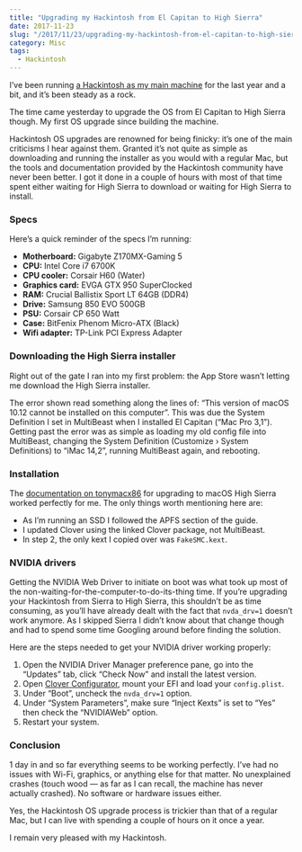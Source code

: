 ```yaml
---
title: "Upgrading my Hackintosh from El Capitan to High Sierra"
date: 2017-11-23
slug: "/2017/11/23/upgrading-my-hackintosh-from-el-capitan-to-high-sierra"
category: Misc
tags:
  - Hackintosh
---
```


I’ve been running [a Hackintosh as my main machine](https://elliotekj.com/2017/01/18/my-hackintosh-6-months-in-specs-thoughts-and-useful-links/) for the last year and a bit, and it’s been steady as a rock.

The time came yesterday to upgrade the OS from El Capitan to High Sierra though. My first OS upgrade since building the machine.

Hackintosh OS upgrades are renowned for being finicky: it’s one of the main criticisms I hear against them. Granted it’s not quite as simple as downloading and running the installer as you would with a regular Mac, but the tools and documentation provided by the Hackintosh community have never been better. I got it done in a couple of hours with most of that time spent either waiting for High Sierra to download or waiting for High Sierra to install.

### Specs

Here’s a quick reminder of the specs I’m running:

- **Motherboard:** Gigabyte Z170MX-Gaming 5
- **CPU:** Intel Core i7 6700K
- **CPU cooler:** Corsair H60 (Water)
- **Graphics card:** EVGA GTX 950 SuperClocked
- **RAM:** Crucial Ballistix Sport LT 64GB (DDR4)
- **Drive:** Samsung 850 EVO 500GB
- **PSU:** Corsair CP 650 Watt
- **Case:** BitFenix Phenom Micro-ATX (Black)
- **Wifi adapter:** TP-Link PCI Express Adapter

### Downloading the High Sierra installer

Right out of the gate I ran into my first problem: the App Store wasn’t letting me download the High Sierra installer.

The error shown read something along the lines of: “This version of macOS 10.12 cannot be installed on this computer”. This was due the System Definition I set in MultiBeast when I installed El Capitan (“Mac Pro 3,1”). Getting past the error was as simple as loading my old config file into MultiBeast, changing the System Definition (Customize › System Definitions) to “iMac 14,2”, running MultiBeast again, and rebooting.

### Installation

The [documentation on tonymacx86](https://www.tonymacx86.com/threads/update-directly-to-macos-high-sierra.232707/) for upgrading to macOS High Sierra worked perfectly for me. The only things worth mentioning here are:

- As I’m running an SSD I followed the APFS section of the guide.
- I updated Clover using the linked Clover package, not MultiBeast.
- In step 2, the only kext I copied over was `FakeSMC.kext`.

### NVIDIA drivers

Getting the NVIDIA Web Driver to initiate on boot was what took up most of the non-waiting-for-the-computer-to-do-its-thing time. If you’re upgrading your Hackintosh from Sierra to High Sierra, this shouldn’t be as time consuming, as you’ll have already dealt with the fact that `nvda_drv=1` doesn’t work anymore. As I skipped Sierra I didn’t know about that change though and had to spend some time Googling around before finding the solution.

Here are the steps needed to get your NVIDIA driver working properly:

1. Open the NVIDIA Driver Manager preference pane, go into the “Updates” tab, click “Check Now” and install the latest version.
2. Open [Clover Configurator](http://mackie100projects.altervista.org/download-clover-configurator/), mount your EFI and load your `config.plist`.
3. Under “Boot”, uncheck the `nvda_drv=1` option.
4. Under “System Parameters”, make sure “Inject Kexts” is set to “Yes” then check the “NVIDIAWeb” option.
5. Restart your system.

### Conclusion

1 day in and so far everything seems to be working perfectly. I’ve had no issues with Wi-Fi, graphics, or anything else for that matter. No unexplained crashes (touch wood — as far as I can recall, the machine has never actually crashed). No software or hardware issues either.

Yes, the Hackintosh OS upgrade process is trickier than that of a regular Mac, but I can live with spending a couple of hours on it once a year.

I remain very pleased with my Hackintosh.

